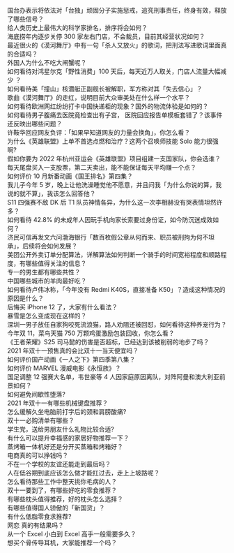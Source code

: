 国台办表示将依法对「台独」顽固分子实施惩戒，追究刑事责任，终身有效，释放了哪些信号？  
给人类历史上最伟大的科学家排名，排序将会如何？  
海底捞年内逐步关停 300 家左右门店，不会裁员，目前其经营状况如何？  
最近很火的《漠河舞厅》中有一句「杀人又放火」的歌词，把刑法写进歌词里面真的合适吗？  
外国人为什么不吃大闸蟹呢？  
如何看待对鸿星尔克「野性消费」100 天后，每天近万人取关，门店人流量大幅减少 ？  
如何看待美「撞山」核潜艇正副舰长被解职，军方称对其「失去信心」？  
歌曲《漠河舞厅》的走红，说明目前大众审美处在什么样一个水平？  
如何看待欧洲网红纷纷打卡中国快递柜的现象？国外的物流体验是如何的？  
如何看待男子腹痛去医院竟检查出有子宫， 医院回应报告单模板套错了？该事件还反映出哪些问题？  
许鞍华回应网友负评：「如果早知道网友的力量会换角」，你怎么看？  
为什么《英雄联盟》上单不首选点燃和治疗？这两个召唤师技能 Solo 能力很强啊?  
假如你要为 2022 年杭州亚运会《英雄联盟》项目组建一支国家队，你会选谁？  
每天尾盘买入一支股票，第二天卖出，能不能保证每天平均赚一个点？  
如何评价 10 月新番动画《国王排名》第四集？  
我儿子今年 5 岁，晚上让他洗澡睡觉他不愿意，并且问我「为什么你说的算，我说的就不算」，我该怎么回答他？  
S11 四强赛不敌 DK 后 T1 队员神情各异，为什么这一次李相赫没有哭表情坦然许多？  
如何看待 42.8% 的未成年人因玩手机向家长索要过身份证，如今防沉迷成效如何？  
济民可信再发文六问渤海银行「数百枚假公章从何而来、职员被刑拘为何不坦承」，后续将会如何发展？  
美团公开外卖订单分配算法，详解算法如何判断一个骑手的时间宽裕程度和顺路程度，有哪些值得关注的信息？  
专一的男生都有哪些共性？  
中国哪些城市的羊肉最好吃？  
如何看待卢伟冰称，「今年没有 Redmi K40S，直接准备 K50」？造成这种情况的原因是什么？  
后悔买 iPhone 12 了，大家有什么看法？  
暴雪是怎么变成现在这样的？  
深圳一男子放任自家狗咬死流浪猫，路人劝阻还被回怼，如何看待这种养宠行为？  
今年双 11，菜鸟天猫 750 万颗鸡蛋激励包装回收，你怎么看？  
《王者荣耀》S25 司马懿的伤害是否超标，已经达到该被削弱的地步了吗？  
2021 年双十一预售真的会比双十一当天便宜吗？  
如何评价国产动画《一人之下》第四季第八集？  
如何评价 MARVEL 漫威电影《永恒族》？  
国足调整 12 强赛大名单，韦世豪等 4 人因家庭原因离队，对阵阿曼和澳大利亚前景如何？  
如何避免间歇性堕落?  
2021 年双十一有哪些机械键盘推荐？  
怎么缓解久坐电脑前打字后的颈和肩膀酸痛?  
双十一必购清单有哪些？  
学生党，送给男朋友什么礼物比较合适?  
有什么可以提升幸福感的家居好物推荐一下？  
蒸烤箱一体机好还是分开买蒸箱和烤箱好？  
电商真的可以挣钱吗？  
不在一个学校的友谊还能走到最后吗？  
人在低谷期到底应该怎么做才能扛过去，走上上坡路呢？  
怎么看待那些工作中整天挑你毛病的人？  
双十一要到了，有哪些好吃的零食推荐？  
有哪些枕头值得推荐，好的枕头怎么选择？  
有哪些值得国人骄傲的「新国货」？  
有什么低脂零食求推荐?  
网恋 真的有结果吗？  
从一个 Excel 小白到 Excel 高手一般需要多久？  
想买个骨传导耳机，大家能推荐一个吗？  
